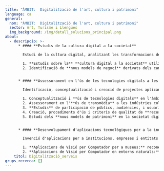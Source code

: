 ```yaml
---
title: "ÀMBIT:  Digitalització de l'art, cultura i patrimoni"
language: ca
general:
  nom: "ÀMBIT:  Digitalització de l'art, cultura i patrimoni"
  sector: Art, Turisme i Llengües
  img_background: /img/detall_solucions_principal.png
about:
  - descripcio: >-
      * #### **Estudis de la cultura digital a la societat** 

        Estudi de la cultura digital, analitzant les transformacions de diferents pràctiques (cinema, art, joc, fotografia, periodisme, etc) en entorns tecnològics (xarxes socials, webs, YouTube i altres mitjans).  

        1. **Estudis sobre la** **cultura digital a la societat** utilitzant tècniques qualitatives, etnogràfiques i noves metodologies d'ideació i anàlisi (design thinking, lean).
        2. Identificació de **nous models de negoci** derivats dels canvis culturals.


      * #### **Assessorament en l'ús de les tecnologies digitals a les indústries i patrimoni culturals**

        Identificació, conceptualització i creació de projectes aplicant les TIC per al sector cultural.

        1. Conceptualització i **ús de tecnologies digitals** en l'àmbit cultural.
        2. Assessorament en l'**ús de transmèdia** a les indústries culturals.
        3. **Estudis** de participació de públics, audiències, i usuaris en activitats culturals mitjançant eines digital
        4. Creació, procediments d'ús i criteris de qualitat de **recursos educatius** amb contingut en línea de patrimoni cultural
        5. Estudi dels **nous models de patrimoni** en la societat digital i l'ús d'eines mèdia aplicades al patrimoni (ús de xarxes socials aplicades als museus, concepte de museu 2.0).


      * #### **Desenvolupament d'aplicacions tecnològiques per a la indústria cultural** 

        Invenció d'aplicacions per a institucions, empreses i entitats per  a la creació, gestió i producció d'elements culturals. Ús de tecnologies disruptives com visió per computadors, reconeixement d'objectes i escenes i intel•ligència artificial amb implicacions emocionals entre d'altres.

        1. **Aplicacions de Visió per Computador per a museus:** reconeixement automàtic d’obres d’art, amb aplicacions per  la seva anotació, visualització amb realitat augmentada, millora de l’accessibilitat, entorns educatius i contextualització de continguts
        2. **Aplicacions de Visió per Computador en entorns naturals:** algoritmes aplicables al reconeixement d’objectes en entorns naturals amb aplicacions a tecnologies mòbils (telefonia i tablets)
    titol: Digitalització_serveis
grups_recerca: []
---
```

